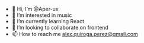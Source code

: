 - 👋 Hi, I’m @Aper-ux
- 👀 I’m interested in music
- 🌱 I’m currently learning React
- 💞️ I’m looking to collaborate on frontend
- 📫 How to reach me alex.quiroga.perez@gmail.com

<!---
Aper-ux/Aper-ux is a ✨ special ✨ repository because its `README.md` (this file) appears on your GitHub profile.
You can click the Preview link to take a look at your changes.
--->
